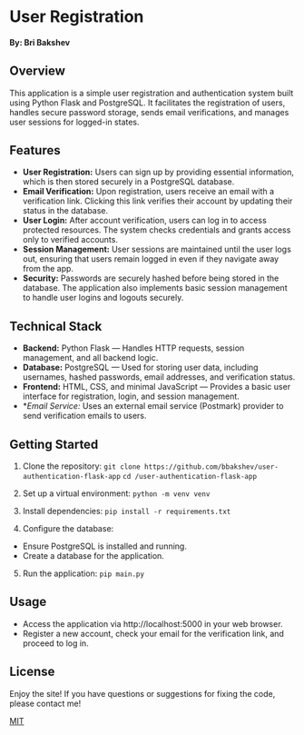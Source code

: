 # User Registration

#### By: Bri Bakshev


## Overview
This application is a simple user registration and authentication system built using Python Flask and PostgreSQL. It facilitates the registration of users, handles secure password storage, sends email verifications, and manages user sessions for logged-in states.

## Features
- **User Registration:** Users can sign up by providing essential information, which is then stored securely in a PostgreSQL database.
- **Email Verification:** Upon registration, users receive an email with a verification link. Clicking this link verifies their account by updating their status in the database.
- **User Login:** After account verification, users can log in to access protected resources. The system checks credentials and grants access only to verified accounts.
- **Session Management:** User sessions are maintained until the user logs out, ensuring that users remain logged in even if they navigate away from the app.
- **Security:** Passwords are securely hashed before being stored in the database. The application also implements basic session management to handle user logins and logouts securely.

## Technical Stack
- **Backend:** Python Flask — Handles HTTP requests, session management, and all backend logic.
- **Database:** PostgreSQL — Used for storing user data, including usernames, hashed passwords, email addresses, and verification status.
- **Frontend:** HTML, CSS, and minimal JavaScript — Provides a basic user interface for registration, login, and session management.
- **Email Service:* Uses an external email service (Postmark) provider to send verification emails to users.

## Getting Started
1. Clone the repository:
`git clone https://github.com/bbakshev/user-authentication-flask-app`
`cd /user-authentication-flask-app`

2. Set up a virtual environment:
`python -m venv venv`

3. Install dependencies:
`pip install -r requirements.txt`

4. Configure the database:
- Ensure PostgreSQL is installed and running.
- Create a database for the application.

5. Run the application:
`pip main.py`

## Usage
- Access the application via http://localhost:5000 in your web browser.
- Register a new account, check your email for the verification link, and proceed to log in.

## License
Enjoy the site! If you have questions or suggestions for fixing the code, please contact me!

[MIT](https://github.com/git/git-scm.com/blob/main/MIT-LICENSE.txt)